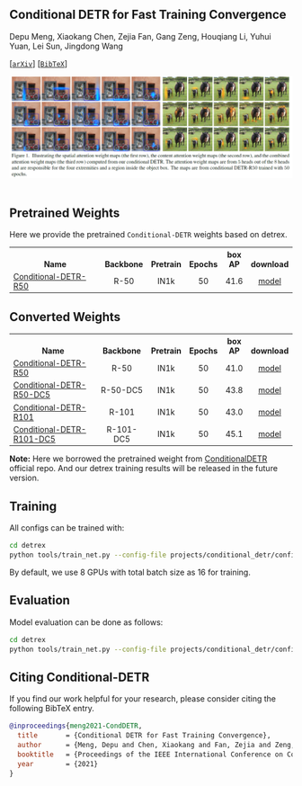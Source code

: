 ## Conditional DETR for Fast Training Convergence

Depu Meng, Xiaokang Chen, Zejia Fan, Gang Zeng, Houqiang Li, Yuhui Yuan, Lei Sun, Jingdong Wang

[[`arXiv`](https://arxiv.org/abs/2108.06152)] [[`BibTeX`](#citing-conditional-detr)]

<div align="center">
  <img src="./assets/attention-maps.png"/>
</div><br/>

## Pretrained Weights
Here we provide the pretrained `Conditional-DETR` weights based on detrex.
<table><tbody>
<!-- START TABLE -->
<!-- TABLE HEADER -->
<th valign="bottom">Name</th>
<th valign="bottom">Backbone</th>
<th valign="bottom">Pretrain</th>
<th valign="bottom">Epochs</th>
<th valign="bottom">box<br/>AP</th>
<th valign="bottom">download</th>
<!-- TABLE BODY -->
<!-- ROW: conditional_detr_r50_50ep -->
 <tr><td align="left"><a href="configs/conditional_detr_r50_50ep.py">Conditional-DETR-R50</a></td>
<td align="center">R-50</td>
<td align="center">IN1k</td>
<td align="center">50</td>
<td align="center">41.6</td>
<td align="center"> <a href="https://github.com/IDEA-Research/detrex-storage/releases/download/v0.1.0/conditional_detr_r50_50ep.pth">model</a></td>
</tr>
</tbody></table>

## Converted Weights
<table><tbody>
<!-- START TABLE -->
<!-- TABLE HEADER -->
<th valign="bottom">Name</th>
<th valign="bottom">Backbone</th>
<th valign="bottom">Pretrain</th>
<th valign="bottom">Epochs</th>
<th valign="bottom">box<br/>AP</th>
<th valign="bottom">download</th>
<!-- TABLE BODY -->
<!-- ROW: conditional_detr_r50_50ep -->
 <tr><td align="left"><a href="configs/conditional_detr_r50_50ep.py">Conditional-DETR-R50</a></td>
<td align="center">R-50</td>
<td align="center">IN1k</td>
<td align="center">50</td>
<td align="center">41.0</td>
<td align="center"> <a href="https://github.com/IDEA-Research/detrex-storage/releases/download/v0.1.0/converted_conditional_detr_r50_50ep.pth">model</a></td>
</tr>
 <tr><td align="left"><a href="configs/conditional_detr_r50_dc5_50ep.py">Conditional-DETR-R50-DC5</a></td>
<td align="center">R-50-DC5</td>
<td align="center">IN1k</td>
<td align="center">50</td>
<td align="center">43.8</td>
<td align="center"> <a href="https://github.com/IDEA-Research/detrex-storage/releases/download/v0.3.0/converted_conditional_detr_r50_dc5.pth">model</a></td>
</tr>
<!-- ROW: conditional_detr_r101_50ep -->
 <tr><td align="left"><a href="configs/conditional_detr_r101_50ep.py">Conditional-DETR-R101</a></td>
<td align="center">R-101</td>
<td align="center">IN1k</td>
<td align="center">50</td>
<td align="center">43.0</td>
<td align="center"> <a href="https://github.com/IDEA-Research/detrex-storage/releases/download/v0.1.0/converted_conditional_detr_r101_50ep.pth">model</a></td>
</tr>
 <tr><td align="left"><a href="configs/conditional_detr_r101_dc5_50ep.py">Conditional-DETR-R101-DC5</a></td>
<td align="center">R-101-DC5</td>
<td align="center">IN1k</td>
<td align="center">50</td>
<td align="center">45.1</td>
<td align="center"> <a href="https://github.com/IDEA-Research/detrex-storage/releases/download/v0.3.0/converted_conditional_detr_r101_dc5.pth">model</a></td>
</tr>
</tbody></table>

**Note:** Here we borrowed the pretrained weight from [ConditionalDETR](https://github.com/Atten4Vis/ConditionalDETR) official repo. And our detrex training results will be released in the future version.


## Training
All configs can be trained with:
```bash
cd detrex
python tools/train_net.py --config-file projects/conditional_detr/configs/path/to/config.py --num-gpus 8
```
By default, we use 8 GPUs with total batch size as 16 for training.

## Evaluation
Model evaluation can be done as follows:
```bash
cd detrex
python tools/train_net.py --config-file projects/conditional_detr/configs/path/to/config.py --eval-only train.init_checkpoint=/path/to/model_checkpoint
```

## Citing Conditional-DETR
If you find our work helpful for your research, please consider citing the following BibTeX entry.

```BibTex
@inproceedings{meng2021-CondDETR,
  title       = {Conditional DETR for Fast Training Convergence},
  author      = {Meng, Depu and Chen, Xiaokang and Fan, Zejia and Zeng, Gang and Li, Houqiang and Yuan, Yuhui and Sun, Lei and Wang, Jingdong},
  booktitle   = {Proceedings of the IEEE International Conference on Computer Vision (ICCV)},
  year        = {2021}
}
```
